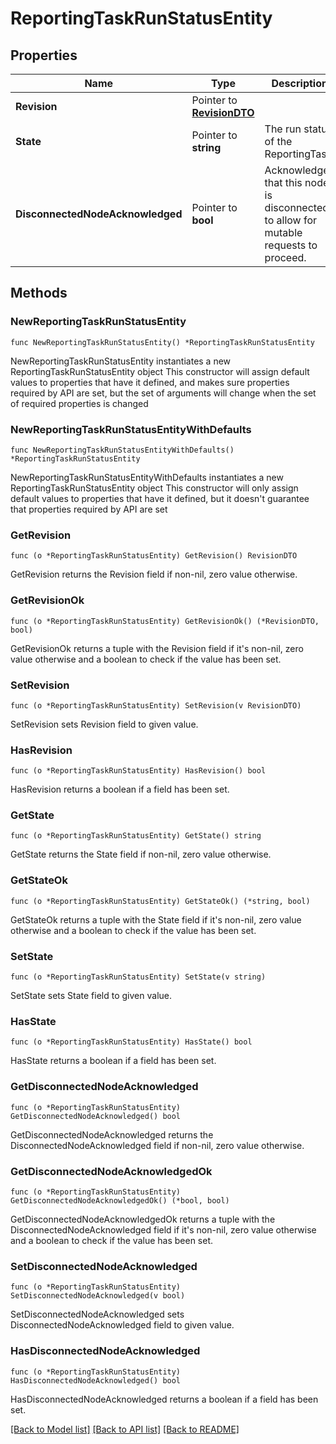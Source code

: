 # ReportingTaskRunStatusEntity

## Properties

Name | Type | Description | Notes
------------ | ------------- | ------------- | -------------
**Revision** | Pointer to [**RevisionDTO**](RevisionDTO.md) |  | [optional] 
**State** | Pointer to **string** | The run status of the ReportingTask. | [optional] 
**DisconnectedNodeAcknowledged** | Pointer to **bool** | Acknowledges that this node is disconnected to allow for mutable requests to proceed. | [optional] 

## Methods

### NewReportingTaskRunStatusEntity

`func NewReportingTaskRunStatusEntity() *ReportingTaskRunStatusEntity`

NewReportingTaskRunStatusEntity instantiates a new ReportingTaskRunStatusEntity object
This constructor will assign default values to properties that have it defined,
and makes sure properties required by API are set, but the set of arguments
will change when the set of required properties is changed

### NewReportingTaskRunStatusEntityWithDefaults

`func NewReportingTaskRunStatusEntityWithDefaults() *ReportingTaskRunStatusEntity`

NewReportingTaskRunStatusEntityWithDefaults instantiates a new ReportingTaskRunStatusEntity object
This constructor will only assign default values to properties that have it defined,
but it doesn't guarantee that properties required by API are set

### GetRevision

`func (o *ReportingTaskRunStatusEntity) GetRevision() RevisionDTO`

GetRevision returns the Revision field if non-nil, zero value otherwise.

### GetRevisionOk

`func (o *ReportingTaskRunStatusEntity) GetRevisionOk() (*RevisionDTO, bool)`

GetRevisionOk returns a tuple with the Revision field if it's non-nil, zero value otherwise
and a boolean to check if the value has been set.

### SetRevision

`func (o *ReportingTaskRunStatusEntity) SetRevision(v RevisionDTO)`

SetRevision sets Revision field to given value.

### HasRevision

`func (o *ReportingTaskRunStatusEntity) HasRevision() bool`

HasRevision returns a boolean if a field has been set.

### GetState

`func (o *ReportingTaskRunStatusEntity) GetState() string`

GetState returns the State field if non-nil, zero value otherwise.

### GetStateOk

`func (o *ReportingTaskRunStatusEntity) GetStateOk() (*string, bool)`

GetStateOk returns a tuple with the State field if it's non-nil, zero value otherwise
and a boolean to check if the value has been set.

### SetState

`func (o *ReportingTaskRunStatusEntity) SetState(v string)`

SetState sets State field to given value.

### HasState

`func (o *ReportingTaskRunStatusEntity) HasState() bool`

HasState returns a boolean if a field has been set.

### GetDisconnectedNodeAcknowledged

`func (o *ReportingTaskRunStatusEntity) GetDisconnectedNodeAcknowledged() bool`

GetDisconnectedNodeAcknowledged returns the DisconnectedNodeAcknowledged field if non-nil, zero value otherwise.

### GetDisconnectedNodeAcknowledgedOk

`func (o *ReportingTaskRunStatusEntity) GetDisconnectedNodeAcknowledgedOk() (*bool, bool)`

GetDisconnectedNodeAcknowledgedOk returns a tuple with the DisconnectedNodeAcknowledged field if it's non-nil, zero value otherwise
and a boolean to check if the value has been set.

### SetDisconnectedNodeAcknowledged

`func (o *ReportingTaskRunStatusEntity) SetDisconnectedNodeAcknowledged(v bool)`

SetDisconnectedNodeAcknowledged sets DisconnectedNodeAcknowledged field to given value.

### HasDisconnectedNodeAcknowledged

`func (o *ReportingTaskRunStatusEntity) HasDisconnectedNodeAcknowledged() bool`

HasDisconnectedNodeAcknowledged returns a boolean if a field has been set.


[[Back to Model list]](../README.md#documentation-for-models) [[Back to API list]](../README.md#documentation-for-api-endpoints) [[Back to README]](../README.md)


